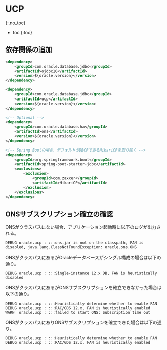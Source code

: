 # UCP
{:.no_toc}

* toc
{:toc}

## 依存関係の追加
```xml
<dependency>
    <groupId>com.oracle.database.jdbc</groupId>
    <artifactId>ojdbc10</artifactId>
    <version>${oracle.version}</version>
</dependency>

<dependency>
    <groupId>com.oracle.database.jdbc</groupId>
    <artifactId>ucp</artifactId>
    <version>${oracle.version}</version>
</dependency>

<!-- Optional -->
<dependency>
    <groupId>com.oracle.database.ha</groupId>
    <artifactId>ons</artifactId>
    <version>${oracle.version}</version>
</dependency>

<!-- Spring Bootの場合、デフォルトのDBCPであるHikariCPを取り除く -->
<dependency>
    <groupId>org.springframework.boot</groupId>
    <artifactId>spring-boot-starter-jdbc</artifactId>
    <exclusions>
        <exclusion>
            <groupId>com.zaxxer</groupId>
            <artifactId>HikariCP</artifactId>
        </exclusion>
    </exclusions>
</dependency>
```

## 

## ONSサブスクリプション確立の確認

ONSがクラスパスにない場合、アプリケーション起動時に以下のログが出力される。

```
DEBUG oracle.ucp : :::ons.jar is not on the classpath, FAN is disabled, java.lang.ClassNotFoundException: oracle.ons.ONS
```

ONSがクラスパスにあるがOracleデータベースがシングル構成の場合は以下の通り。

```
DEBUG oracle.ucp : :::Single-instance 12.x DB, FAN is heuristically disabled
```

ONSがクラスパスにあるがONSサブスクリプションを確立できなかった場合は以下の通り。

```
DEBUG oracle.ucp : :::Heuristically determine whether to enable FAN
DEBUG oracle.ucp : :::RAC/GDS 12.x, FAN is heuristically enabled
WARN  oracle.ucp : :::failed to start ONS: Subscription time out
```

ONSがクラスパスにありONSサブスクリプションを確立できた場合は以下の通り。

```
DEBUG oracle.ucp : :::Heuristically determine whether to enable FAN
DEBUG oracle.ucp : :::RAC/GDS 12.x, FAN is heuristically enabled
```
